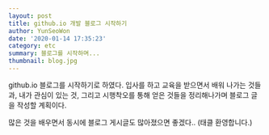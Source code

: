 ```yaml
---
layout: post
title: github.io 개발 블로그 시작하기
author: YunSeoWon
date: '2020-01-14 17:35:23'
category: etc
summary: 블로그를 시작하며...
thumbnail: blog.jpg
---
```




github.io 블로그를 시작하기로 하였다. 입사를 하고 교육을 받으면서 배워 나가는 것들과, 내가 관심이 있는 것, 그리고 시행착오를 통해 얻은 것들을 정리해나가며 블로그 글을 작성할 계획이다.

많은 것을 배우면서 동시에 블로그 게시글도 많아졌으면 좋겠다.. (태클 환영합니다.)

